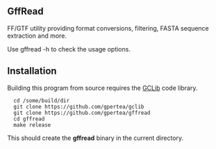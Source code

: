 ## GffRead
FF/GTF utility providing format conversions, filtering, FASTA sequence 
extraction and more.

Use gffread -h to check the usage options.

## Installation
Building this program from source requires the [GCLib](../../../gclib) code 
library. 

```
  cd /some/build/dir
  git clone https://github.com/gpertea/gclib
  git clone https://github.com/gpertea/gffread
  cd gffread
  make release
```
This should create the **gffread** binary in the current directory.
